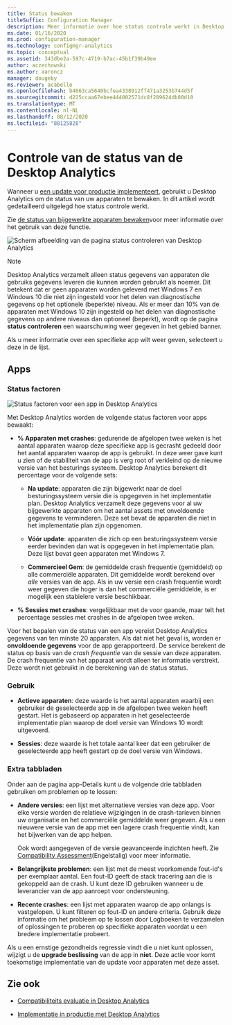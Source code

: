 ```yaml
---
title: Status bewaken
titleSuffix: Configuration Manager
description: Meer informatie over hoe status controle werkt in Desktop Analytics.
ms.date: 01/16/2020
ms.prod: configuration-manager
ms.technology: configmgr-analytics
ms.topic: conceptual
ms.assetid: 343dbe2a-597c-4719-b7ac-45b1f39b49ee
author: aczechowski
ms.author: aaroncz
manager: dougeby
ms.reviewer: acabello
ms.openlocfilehash: b4663ca5640bcfea4338912ff471a3253b744d5f
ms.sourcegitcommit: d225ccaa67ebee444002571dc8f289624db80d10
ms.translationtype: MT
ms.contentlocale: nl-NL
ms.lasthandoff: 08/12/2020
ms.locfileid: "88125828"
---
```

# <a name="health-status-monitoring-in-desktop-analytics"></a>Controle van de status van de Desktop Analytics

Wanneer u [een update voor productie implementeert](deploy-prod.md), gebruikt u Desktop Analytics om de status van uw apparaten te bewaken. In dit artikel wordt gedetailleerd uitgelegd hoe status controle werkt.

Zie [de status van bijgewerkte apparaten bewaken](deploy-prod.md#bkmk_monitor)voor meer informatie over het gebruik van deze functie.

![Scherm afbeelding van de pagina status controleren van Desktop Analytics](media/monitor-health.png)

> [!NOTE]  
> Desktop Analytics verzamelt alleen status gegevens van apparaten die gebruiks gegevens leveren die kunnen worden gebruikt als noemer. Dit betekent dat er geen apparaten worden geleverd met Windows 7 en Windows 10 die niet zijn ingesteld voor het delen van diagnostische gegevens op het optionele (beperkte) niveau. Als er meer dan 10% van de apparaten met Windows 10 zijn ingesteld op het delen van diagnostische gegevens op andere niveaus dan optioneel (beperkt), wordt op de pagina **status controleren** een waarschuwing weer gegeven in het gebied banner.  

Als u meer informatie over een specifieke app wilt weer geven, selecteert u deze in de lijst.

## <a name="apps"></a>Apps

### <a name="health-status-factors"></a>Status factoren

![Status factoren voor een app in Desktop Analytics](media/monitor-health-status-factors.png)

Met Desktop Analytics worden de volgende status factoren voor apps bewaakt:

- **% Apparaten met crashes**: gedurende de afgelopen twee weken is het aantal apparaten waarop deze specifieke app is gecrasht gedeeld door het aantal apparaten waarop de app is gebruikt. In deze weer gave kunt u zien of de stabiliteit van de app is verg root of verkleind op de nieuwe versie van het besturings systeem. Desktop Analytics berekent dit percentage voor de volgende sets:  

  - **Na update**: apparaten die zijn bijgewerkt naar de doel besturingssysteem versie die is opgegeven in het implementatie plan. Desktop Analytics verzamelt deze gegevens voor al uw bijgewerkte apparaten om het aantal assets met onvoldoende gegevens te verminderen. Deze set bevat de apparaten die niet in het implementatie plan zijn opgenomen.  

  - **Vóór update**: apparaten die zich op een besturingssysteem versie eerder bevinden dan wat is opgegeven in het implementatie plan. Deze lijst bevat geen apparaten met Windows 7.  

  - **Commercieel Gem**: de gemiddelde crash frequentie (gemiddeld) op alle commerciële apparaten. Dit gemiddelde wordt berekend over *alle* versies van de app. Als in uw versie een crash frequentie wordt weer gegeven die hoger is dan het commerciële gemiddelde, is er mogelijk een stabielere versie beschikbaar.  

- **% Sessies met crashes**: vergelijkbaar met de voor gaande, maar telt het percentage sessies met crashes in de afgelopen twee weken.  

Voor het bepalen van de status van een app vereist Desktop Analytics gegevens van ten minste 20 apparaten. Als dat niet het geval is, worden er **onvoldoende gegevens** voor de app gerapporteerd. De service berekent de status op basis van de *crash frequentie* van de sessie van deze apparaten. De crash frequentie van het apparaat wordt alleen ter informatie verstrekt. Deze wordt niet gebruikt in de berekening van de status status.

### <a name="usage"></a>Gebruik

<!-- 5533890 -->

- **Actieve apparaten**: deze waarde is het aantal apparaten waarbij een gebruiker de geselecteerde app in de afgelopen twee weken heeft gestart. Het is gebaseerd op apparaten in het geselecteerde implementatie plan waarop de doel versie van Windows 10 wordt uitgevoerd.

- **Sessies**: deze waarde is het totale aantal keer dat een gebruiker de geselecteerde app heeft gestart op de doel versie van Windows.

### <a name="additional-tabs"></a>Extra tabbladen

Onder aan de pagina app-Details kunt u de volgende drie tabbladen gebruiken om problemen op te lossen:

- **Andere versies**: een lijst met alternatieve versies van deze app. Voor elke versie worden de relatieve wijzigingen in de crash-tarieven binnen uw organisatie en het commerciële gemiddelde weer gegeven. Als u een nieuwere versie van de app met een lagere crash frequentie vindt, kan het bijwerken van de app helpen.  

    Ook wordt aangegeven of de versie geavanceerde inzichten heeft. Zie [Compatibility Assessment](compat-assessment.md)(Engelstalig) voor meer informatie.  

- **Belangrijkste problemen**: een lijst met de meest voorkomende fout-id's per exemplaar aantal. Een fout-ID geeft de stack tracering aan die is gekoppeld aan de crash. U kunt deze ID gebruiken wanneer u de leverancier van de app aanroept voor ondersteuning.  

- **Recente crashes**: een lijst met apparaten waarop de app onlangs is vastgelopen. U kunt filteren op fout-ID en andere criteria. Gebruik deze informatie om het probleem op te lossen door Logboeken te verzamelen of oplossingen te proberen op specifieke apparaten voordat u een bredere implementatie probeert.  

Als u een ernstige gezondheids regressie vindt die u niet kunt oplossen, wijzigt u de **upgrade beslissing** van de app in **niet**. Deze actie voor komt toekomstige implementatie van de update voor apparaten met deze asset.

## <a name="see-also"></a>Zie ook

- [Compatibiliteits evaluatie in Desktop Analytics](compat-assessment.md)  

- [Implementatie in productie met Desktop Analytics](deploy-prod.md)  
